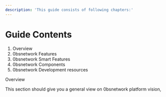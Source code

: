 ```yaml
---
description: 'This guide consists of following chapters:'
---
```


# Guide Contents

1. Overview
2. 0bsnetwork Features
3. 0bsnetwork Smart Features
4. 0bsnetwork Components
5. 0bsnetwork Development resources

Overview

This section should give you a general view on 0bsnetwork platform vision, 



